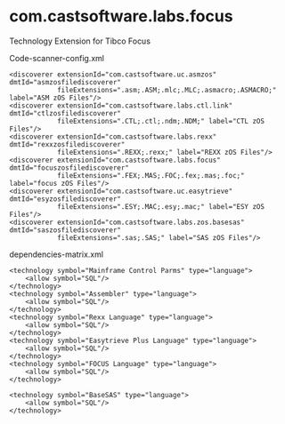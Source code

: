 # com.castsoftware.labs.focus
Technology Extension for Tibco Focus 

Code-scanner-config.xml

	<discoverer extensionId="com.castsoftware.uc.asmzos" dmtId="asmzosfilediscoverer"
                fileExtensions=".asm;.ASM;.mlc;.MLC;.asmacro;.ASMACRO;" label="ASM zOS Files"/>
    <discoverer extensionId="com.castsoftware.labs.ctl.link" dmtId="ctlzosfilediscoverer"
                fileExtensions=".CTL;.ctl;.ndm;.NDM;" label="CTL zOS Files"/>
    <discoverer extensionId="com.castsoftware.labs.rexx" dmtId="rexxzosfilediscoverer"
                fileExtensions=".REXX;.rexx;" label="REXX zOS Files"/>    
    <discoverer extensionId="com.castsoftware.labs.focus" dmtId="focuszosfilediscoverer"
                fileExtensions=".FEX;.MAS;.FOC;.fex;.mas;.foc;" label="focus zOS Files"/>    
    <discoverer extensionId="com.castsoftware.uc.easytrieve" dmtId="esyzosfilediscoverer"
                fileExtensions=".ESY;.MAC;.esy;.mac;" label="ESY zOS Files"/>    
    <discoverer extensionId="com.castsoftware.labs.zos.basesas" dmtId="saszosfilediscoverer"
                fileExtensions=".sas;.SAS;" label="SAS zOS Files"/> 


dependencies-matrix.xml

	<technology symbol="Mainframe Control Parms" type="language">
        <allow symbol="SQL"/>
    </technology>
    <technology symbol="Assembler" type="language">
        <allow symbol="SQL"/>
    </technology>
    <technology symbol="Rexx Language" type="language">
        <allow symbol="SQL"/>
    </technology> 
    <technology symbol="Easytrieve Plus Language" type="language">
        <allow symbol="SQL"/>
    </technology>
    <technology symbol="FOCUS Language" type="language">
        <allow symbol="SQL"/>
    </technology>

    <technology symbol="BaseSAS" type="language">
        <allow symbol="SQL"/>
    </technology>
